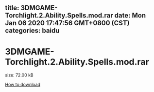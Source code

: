 
title: 3DMGAME-Torchlight.2.Ability.Spells.mod.rar
date: Mon Jan 06 2020 17:47:56 GMT+0800 (CST)    
categories: baidu
---

# 3DMGAME-Torchlight.2.Ability.Spells.mod.rar
size: 72.00 kB
 
 

[How to download](https://bpcam.bemobtrk.com/go/2ceec3aa-1ca2-46d6-b9ff-aaa5c184517c?jno=313)
